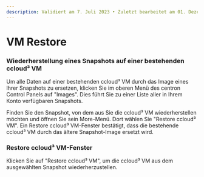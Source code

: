 ```yaml
---
description: Validiert am 7. Juli 2023 • Zuletzt bearbeitet am 01. Dezember 2023
---
```


# VM Restore

### Wiederherstellung eines Snapshots auf einer bestehenden ccloud³ VM&#x20;

Um alle Daten auf einer bestehenden ccloud³ VM durch das Image eines Ihrer Snapshots zu ersetzen, klicken Sie im oberen Menü des centron Control Panels auf "Images". Dies führt Sie zu einer Liste aller in Ihrem Konto verfügbaren Snapshots.

Finden Sie den Snapshot, von dem aus Sie die ccloud³ VM wiederherstellen möchten und öffnen Sie sein More-Menü. Dort wählen Sie "Restore ccloud³ VM". Ein Restore ccloud³ VM-Fenster bestätigt, dass die bestehende ccloud³ VM durch das ältere Snapshot-Image ersetzt wird.

### Restore ccloud³ VM-Fenster&#x20;

Klicken Sie auf "Restore ccloud³ VM", um die ccloud³ VM aus dem ausgewählten Snapshot wiederherzustellen.
